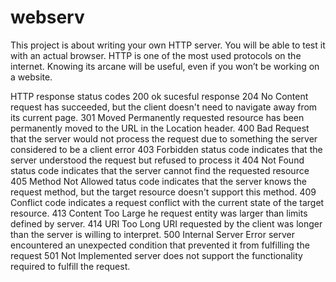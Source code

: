 # webserv
This project is about writing your own HTTP server. You will be able to test it with an actual browser. HTTP is one of the most used protocols on the internet. Knowing its arcane will be useful, even if you won’t be working on a website.



HTTP response status codes
200 ok sucesful response
204 No Content request has succeeded, but the client doesn't need to navigate away from its current page.
301 Moved Permanently requested resource has been permanently moved to the URL in the Location header.
400 Bad Request that the server would not process the request due to something the server considered to be a client error
403 Forbidden status code indicates that the server understood the request but refused to process it
404 Not Found status code indicates that the server cannot find the requested resource
405 Method Not Allowed tatus code indicates that the server knows the request method, but the target resource doesn't support this method. 
409 Conflict code indicates a request conflict with the current state of the target resource.
413 Content Too Large he request entity was larger than limits defined by server.
414 URI Too Long URI requested by the client was longer than the server is willing to interpret.
500 Internal Server Error server encountered an unexpected condition that prevented it from fulfilling the request
501 Not Implemented  server does not support the functionality required to fulfill the request.